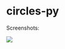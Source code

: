 # circles-py
<p>Screenshots:</p>
<a href="https://flic.kr/p/2o3rSey">
  <img src="https://live.staticflickr.com/65535/52536221218_9a35aeff3e_z.jpg"></img>
</a>
